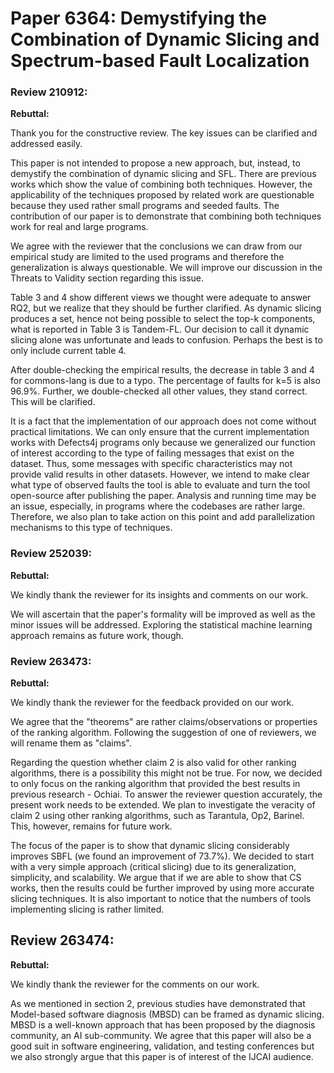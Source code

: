 # Paper 6364: Demystifying the Combination of Dynamic Slicing and Spectrum-based Fault Localization

### Review 210912:


**Rebuttal:**

Thank you for the constructive review. The key issues can be clarified and addressed easily.

This paper is not intended to propose a new approach, but, instead, to demystify the combination of dynamic slicing and SFL. There are previous works which show the value of combining both techniques. However, the applicability of the techniques proposed by related work are questionable because they used rather small programs and seeded faults. The contribution of our paper is to demonstrate that combining both techniques work for real and large programs.

We agree with the reviewer that the conclusions we can draw from our empirical study are limited to the used programs and therefore the generalization is always questionable. We will improve our discussion in the Threats to Validity section regarding this issue.

Table 3 and 4 show different views we thought were adequate to answer RQ2, but we realize that they should be further clarified. As dynamic slicing produces a set, hence not being possible to select the top-k components, what is reported in Table 3 is Tandem-FL. Our decision to call it dynamic slicing alone was unfortunate and leads to confusion. Perhaps the best is to only include current table 4.

After double-checking the empirical results, the decrease in table 3 and 4 for commons-lang is due to a typo. The percentage of faults for k=5 is also 96.9%. Further, we double-checked all other values, they stand correct. This will be clarified.

It is a fact that the implementation of our approach does not come without practical limitations. We can only ensure that the current implementation works with Defects4j programs only because we generalized our function of interest according to the type of failing messages that exist on the dataset. Thus, some messages with specific characteristics may not provide valid results in other datasets. However, we intend to make clear what type of observed faults the tool is able to evaluate and turn the tool open-source after publishing the paper. Analysis and running time may be an issue, especially, in programs where the codebases are rather large. Therefore, we also plan to take action on this point and add parallelization mechanisms to this type of techniques.

### Review 252039:

**Rebuttal:**

We kindly thank the reviewer for its insights and comments on our work.

We will ascertain that the paper's formality will be improved as well as the minor issues will be addressed. Exploring the statistical machine learning approach remains as future work, though.

### Review 263473:

**Rebuttal:**

We kindly thank the reviewer for the feedback provided on our work.

We agree that the "theorems" are rather claims/observations or properties of the ranking algorithm. Following the suggestion of one of reviewers, we will rename them as "claims".

Regarding the question whether claim 2 is also valid for other ranking algorithms, there is a possibility this might not be true. For now, we decided to only focus on the ranking algorithm that provided the best results in previous research - Ochiai. To answer the reviewer question accurately, the present work needs to be extended. We plan to investigate the veracity of claim 2 using other ranking algorithms, such as Tarantula, Op2, Barinel. This, however, remains for future work.

The focus of the paper is to show that dynamic slicing considerably improves SBFL (we found an improvement of 73.7%). We decided to start with a very simple approach (critical slicing) due to its generalization, simplicity, and scalability. We argue that if we are able to show that CS works, then the results could be further improved by using more accurate slicing techniques. It is also important to notice that the numbers of tools implementing slicing is rather limited.


## Review 263474:

**Rebuttal:**

We kindly thank the reviewer for the comments on our work.

As we mentioned in section 2, previous studies have demonstrated that Model-based software diagnosis (MBSD) can be framed as dynamic slicing. MBSD is a well-known approach that has been proposed by the diagnosis community, an AI sub-community. We agree that this paper will also be a good suit in software engineering, validation, and testing conferences but we also strongly argue that this paper is of interest of the IJCAI audience.
